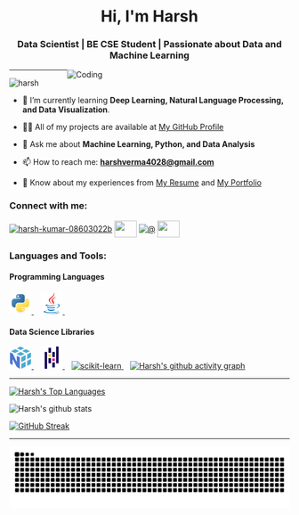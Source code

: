 <!--[![MasterHead](https://1.bp.blogspot.com/-7A4WynwLsMw/XbBpCXG8fHI/AAAAAAAAMt4/uOa1bpLskYgrwGbllhSu2SDj_Mig8SXJQCLcBGAsYHQ/s1600/2000_600px.gif)](https://rishavchanda.io)-->
<h1 align="center">Hi, I'm Harsh</h1>
<h3 align="center">Data Scientist | BE CSE Student | Passionate about Data and Machine Learning</h3>
<img align="right" alt="Coding" width="400" src="https://cdn.dribbble.com/users/1162077/screenshots/3848914/programmer.gif">

<hr>

<p align="left"> <img src="https://komarev.com/ghpvc/?username=harshverma4028&label=Profile%20views&color=0e19b4&style=flat-square" alt="harsh" /> </p>

- 🌱 I’m currently learning **Deep Learning, Natural Language Processing, and Data Visualization**.

- 👨‍💻 All of my projects are available at [My GitHub Profile](https://github.com/harshverma4028?tab=repositories)

- 💬 Ask me about **Machine Learning, Python, and Data Analysis**

- 📫 How to reach me: **harshverma4028@gmail.com**

- 📄 Know about my experiences from [My Resume](https://drive.google.com/) and [My Portfolio]()

<h3 align="left">Connect with me:</h3>
<p align="left">
<a href="https://linkedin.com/in/harshverma4028/" target="blank"><img align="center" src="https://raw.githubusercontent.com/rahuldkjain/github-profile-readme-generator/master/src/images/icons/Social/linked-in-alt.svg" alt="harsh-kumar-08603022b" height="30" width="40" /></a>
<a href="https://www.kaggle.com/" target="blank"><img align="center" src="https://raw.githubusercontent.com/rahuldkjain/github-profile-readme-generator/master/src/images/icons/Social/kaggle.svg" alt="" height="30" width="40" /></a>
<a href="https://medium.com/@" target="blank"><img align="center" src="https://raw.githubusercontent.com/rahuldkjain/github-profile-readme-generator/master/src/images/icons/Social/medium.svg" alt="@" height="30" width="40" /></a>
<a href="https://www.hackerrank.com/" target="blank"><img align="center" src="https://raw.githubusercontent.com/rahuldkjain/github-profile-readme-generator/master/src/images/icons/Social/hackerrank.svg" alt="" height="30" width="40" /></a>
</p>

<h3 align="left">Languages and Tools:</h3>
<h4 align="left">Programming Languages</h4>
<p align="left"> 
<a href="https://www.python.org" target="_blank" rel="noreferrer"> <img src="https://raw.githubusercontent.com/devicons/devicon/master/icons/python/python-original.svg" alt="python" width="40" height="40"/> </a>&nbsp;&nbsp;
<a href="https://www.java.com" target="_blank" rel="noreferrer"> <img src="https://raw.githubusercontent.com/devicons/devicon/master/icons/java/java-original.svg" alt="java" width="40" height="40"/> </a>&nbsp;&nbsp;
</p>

<h4 align="left">Data Science Libraries</h4>
<p align="left">
<a href="https://numpy.org/" target="_blank" rel="noreferrer"> <img src="https://raw.githubusercontent.com/devicons/devicon/master/icons/numpy/numpy-original.svg" alt="numpy" width="40" height="40"/> </a>&nbsp;&nbsp;
<a href="https://pandas.pydata.org/" target="_blank" rel="noreferrer"> <img src="https://raw.githubusercontent.com/devicons/devicon/master/icons/pandas/pandas-original.svg" alt="pandas" width="40" height="40"/> </a>&nbsp;&nbsp;
<a href="https://scikit-learn.org/" target="_blank" rel="noreferrer"> <img src="https://raw.githubusercontent.com/devicons/devicon/master/icons/scikit-learn/scikit-learn-original.svg" alt="scikit-learn" width="40" height="40"/> </a>&nbsp;&nbsp;
<a href="https://www.tensorflow.org/" target="_blank
<hr>

<!-- [![Harsh's github activity graph](https://github-readme-activity-graph.cyclic.app/graph?username=harshverma4028&theme=react)](https://github.com/harshverma4028/github-readme-activity-graph) -->

[![Harsh's github activity graph](https://github-readme-activity-graph.vercel.app/graph?username=harshverma4028&theme=react)](https://github.com/harshverma4028/github-readme-activity-graph)

<hr>

<!-- <a href=""> <img align="center" src="(https://github-readme-stats.vercel.app/api/top-langs/?username=harshverma4028&theme=react)](https://github.com/harshverma4028/github-readme-stats)"/> </a> -->

[![Harsh's Top Languages](https://github-readme-stats.vercel.app/api/top-langs/?username=harshverma4028&size_weight=0.5&count_weight=0.5&theme=react&layout=donut)](https://github.com/niahrika1102/github-readme-stats)

<!-- ![Harsh's GitHub stats](https://github-readme-stats.vercel.app/api?username=harshverma4028&show_icons=true&theme=react) -->

<!-- [![GitHub stats](https://github-readme-stats.vercel.app/api?username=harshverma4028&count_private=true&theme=react)](https://github.com/harshverma4028/github-readme-stats)
 -->
![Harsh's github stats](https://github-readme-stats2-blush.vercel.app/api?username=harshverma4028&theme=react&showicons=true)

<!-- [![GitHub Streak](https://github-readme-streak-stats.herokuapp.com?user=harshverma4028&theme=react)](https://git.io/streak-stats) -->

[![GitHub Streak](https://streak-stats.demolab.com/?user=harshverma4028&theme=react)](https://git.io/streak-stats)

<!-- [![GitHub Streak](https://streak-stats.demolab.com/?user=harshverma4028&theme=react)](https://git.io/streak-stats) -->

 <hr> 
<img src="https://raw.githubusercontent.com/harshverma4028/harshverma4028/output/snake.svg" alt="Snake animation" />
<!--[snake gif](https://github.com/harshverma4028/harshverma4028/blob/output/github-contribution-grid-snake.svg)-->
